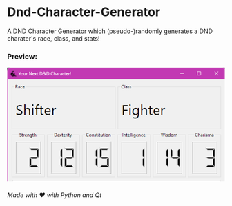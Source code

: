 # Dnd-Character-Generator
A DND Character Generator which (pseudo-)randomly generates a DND charater's race, class, and stats! 


### Preview:
![](assets/app.png)
###### Made with ❤️ with Python and Qt
